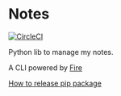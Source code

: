 # Notes

[![CircleCI](https://circleci.com/gh/othman853/notes.svg?style=svg)](https://circleci.com/gh/othman853/notes)

Python lib to manage my notes.

A CLI powered by [Fire](https://github.com/google/python-fire)

[How to release pip package](http://peterdowns.com/posts/first-time-with-pypi.html)
